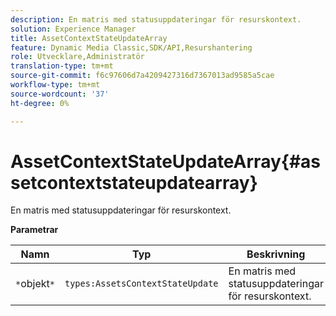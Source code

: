 ```yaml
---
description: En matris med statusuppdateringar för resurskontext.
solution: Experience Manager
title: AssetContextStateUpdateArray
feature: Dynamic Media Classic,SDK/API,Resurshantering
role: Utvecklare,Administratör
translation-type: tm+mt
source-git-commit: f6c97606d7a4209427316d7367013ad9585a5cae
workflow-type: tm+mt
source-wordcount: '37'
ht-degree: 0%

---
```



# AssetContextStateUpdateArray{#assetcontextstateupdatearray}

En matris med statusuppdateringar för resurskontext.

**Parametrar**

| Namn | Typ | Beskrivning |
|---|---|---|
| `*`objekt`*` | `types:AssetsContextStateUpdate` | En matris med statusuppdateringar för resurskontext. |

